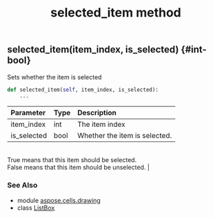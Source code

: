 ﻿---
title: selected_item method
second_title: Aspose.Cells for Python via .NET API References
description: 
type: docs
weight: 180
url: /aspose.cells.drawing/listbox/selected_item/
is_root: false
---

## selected_item(item_index, is_selected) {#int-bool}

Sets whether the item is selected



```python
def selected_item(self, item_index, is_selected):
    ...
```


| Parameter | Type | Description |
| :- | :- | :- |
| item_index | int | The item index |
| is_selected | bool | Whether the item is selected.<br/>True means that this item should be selected.<br/>False means that this item should be unselected. |



### See Also
* module [aspose.cells.drawing](../../)
* class [ListBox](/cells/python-net/aspose.cells.drawing/listbox)
